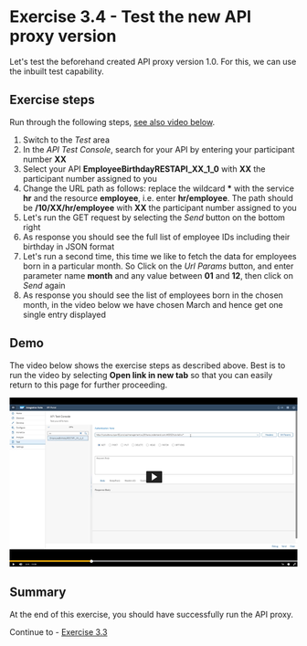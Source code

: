 # Exercise 3.4 - Test the new API proxy version

Let's test the beforehand created API proxy version 1.0. For this, we can use the inbuilt test capability.

## Exercise steps

Run through the following steps, [see also video below](#Demo).
1. Switch to the *Test* area
2. In the *API Test Console*, search for your API by entering your participant number **XX**
3. Select your API **EmployeeBirthdayRESTAPI_XX_1_0** with **XX** the participant number assigned to you
4. Change the URL path as follows: replace the wildcard __*__ with the service **hr** and the resource **employee**, i.e. enter **hr/employee**. The path should be **/10/XX/hr/employee** with **XX** the participant number assigned to you
5. Let's run the GET request by selecting the *Send* button on the bottom right
6. As response you should see the full list of employee IDs including their birthday in JSON format
7. Let's run a second time, this time we like to fetch the data for employees born in a particular month. So Click on the *Url Params* button, and enter parameter name **month** and any value between **01** and **12**, then click on *Send* again
8. As response you should see the list of employees born in the chosen month, in the video below we have chosen March and hence get one single entry displayed

## Demo

The video below shows the exercise steps as described above. Best is to run the video by selecting **Open link in new tab** so that you can easily return to this page for further proceeding.

[![Test API video](/exercises/ex3/images/APIM_RunAPI_Thumbnail.png)](https://video.sap.com/media/t/1_kdmczl3p)

## Summary

At the end of this exercise, you should have successfully run the API proxy.

Continue to - [Exercise 3.3](/exercises/ex3/ex33)
